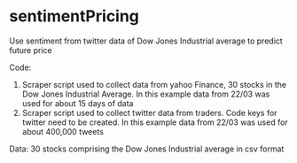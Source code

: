 # sentimentPricing
Use sentiment from twitter data of Dow Jones Industrial average to predict future price

Code: 
1. Scraper script used to collect data from yahoo Finance, 30 stocks in the Dow Jones Industrial Average.
In this example data from 22/03 was used for about 15 days of data
2. Scraper script used to collect twitter data from traders. Code keys for twitter need to be created. 
In this example data from 22/03 was used for about 400,000 tweets

Data:
30 stocks comprising the Dow Jones Industrial average in csv format
